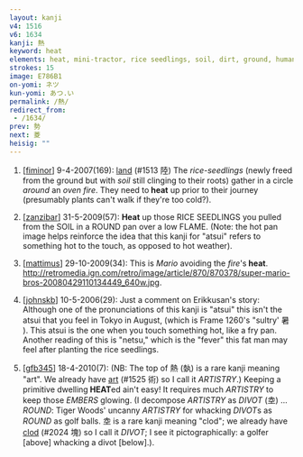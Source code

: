 ```yaml
---
layout: kanji
v4: 1516
v6: 1634
kanji: 熱
keyword: heat
elements: heat, mini-tractor, rice seedlings, soil, dirt, ground, human legs, fat man, musashimaru, round, nine, baseball, drop, oven-fire, barbecue, soil2, dirt2, ground2
strokes: 15
image: E786B1
on-yomi: ネツ
kun-yomi: あつ.い
permalink: /熱/
redirect_from:
 - /1634/
prev: 勢
next: 菱
heisig: ""
---
```


1) [<a href="http://kanji.koohii.com/profile/fiminor">fiminor</a>] 9-4-2007(169): <a href="../v4/1513.html">land</a> (#1513 陸) The <em>rice-seedlings</em> (newly freed from the ground but with <em>soil</em> still clinging to their roots) gather in a circle <em>around</em> an <em>oven fire</em>. They need to<strong> heat</strong> up prior to their journey (presumably plants can&#039;t walk if they&#039;re too cold?).

2) [<a href="http://kanji.koohii.com/profile/zanzibar">zanzibar</a>] 31-5-2009(57): <strong>Heat</strong> up those RICE SEEDLINGS you pulled from the SOIL in a ROUND pan over a low FLAME. (Note: the hot pan image helps reinforce the idea that this kanji for &quot;atsui&quot; refers to something hot to the touch, as opposed to hot weather).

3) [<a href="http://kanji.koohii.com/profile/mattimus">mattimus</a>] 29-10-2009(34): This is <em>Mario</em> avoiding the <em>fire</em>&#039;s<strong> heat</strong>. <a href="http://retromedia.ign.com/retro/image/article/870/870378/super-mario-bros-20080429110134449_640w.jpg">http://retromedia.ign.com/retro/image/article/870/870378/super-mario-bros-20080429110134449_640w.jpg</a>.

4) [<a href="http://kanji.koohii.com/profile/johnskb">johnskb</a>] 10-5-2006(29): Just a comment on Erikkusan&#039;s story: Although one of the pronunciations of this kanji is &quot;atsui&quot; this isn&#039;t the atsui that you feel in Tokyo in August, (which is Frame 1260&#039;s &quot;sultry&#039; 暑 ). This atsui is the one when you touch something hot, like a fry pan. Another reading of this is &quot;netsu,&quot; which is the &quot;fever&quot; this fat man may feel after planting the rice seedlings.

5) [<a href="http://kanji.koohii.com/profile/gfb345">gfb345</a>] 18-4-2010(7): (NB: The top of 熱 (埶) is a rare kanji meaning &quot;art&quot;. We already have <a href="../v4/1525.html">art</a> (#1525 術) so I call it <em>ARTISTRY</em>.) Keeping a primitive dwelling<strong> HEAT</strong>ed ain&#039;t easy! It requires much <em>ARTISTRY</em> to keep those <em>EMBERS</em> glowing. (I decompose <em>ARTISTRY</em> as <em>DIVOT</em> (坴) ... <em>ROUND</em>: Tiger Woods&#039; uncanny <em>ARTISTRY</em> for whacking <em>DIVOT</em>s as <em>ROUND</em> as golf balls. 坴 is a rare kanji meaning &quot;clod&quot;; we already have <a href="../v4/2024.html">clod</a> (#2024 塊) so I call it <em>DIVOT</em>; I see it pictographically: a golfer [above] whacking a divot [below].).

